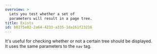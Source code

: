 ```yaml
---
overview: >
  Lets you test whether a set of
  parameters will result in a page tree.
title: Exists
id: b0275e02-2a64-4233-a335-1da161f23216
---
```

It's useful for checking whether or not a certain tree should be displayed.  
It uses the same parameters to the `nav` tag.